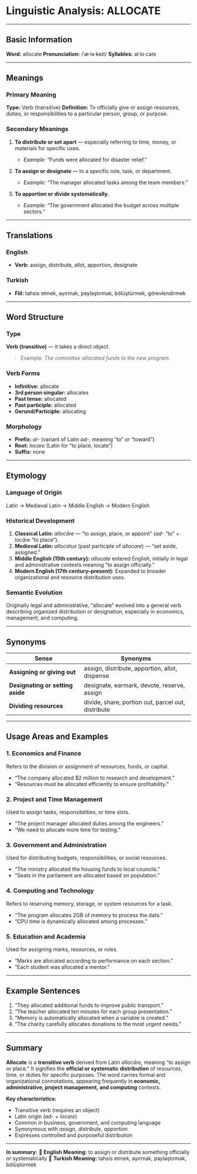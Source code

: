 # Linguistic Analysis: ALLOCATE

---

## Basic Information

**Word:** allocate
**Pronunciation:** /ˈæ·lə·keɪt/
**Syllables:** al·lo·cate

---

## Meanings

### Primary Meaning

**Type:** Verb (transitive)
**Definition:** To officially give or assign resources, duties, or responsibilities to a particular person, group, or purpose.

### Secondary Meanings

1. **To distribute or set apart** — especially referring to time, money, or materials for specific uses.

   - _Example:_ “Funds were allocated for disaster relief.”

2. **To assign or designate** — to a specific role, task, or department.

   - _Example:_ “The manager allocated tasks among the team members.”

3. **To apportion or divide systematically.**

   - _Example:_ “The government allocated the budget across multiple sectors.”

---

## Translations

### English

- **Verb:** assign, distribute, allot, apportion, designate

### Turkish

- **Fiil:** tahsis etmek, ayırmak, paylaştırmak, bölüştürmek, görevlendirmek

---

## Word Structure

### Type

**Verb (transitive)** — it takes a direct object.

> Example: _The committee allocated funds to the new program._

### Verb Forms

- **Infinitive:** allocate
- **3rd person singular:** allocates
- **Past tense:** allocated
- **Past participle:** allocated
- **Gerund/Participle:** allocating

### Morphology

- **Prefix:** _al-_ (variant of Latin _ad-_, meaning “to” or “toward”)
- **Root:** _locare_ (Latin for “to place, locate”)
- **Suffix:** none

---

## Etymology

### Language of Origin

Latin → Medieval Latin → Middle English → Modern English

### Historical Development

1. **Classical Latin:** _allocāre_ — “to assign, place, or appoint” (_ad-_ “to” + _locāre_ “to place”).
2. **Medieval Latin:** _allocatus_ (past participle of _allocare_) — “set aside, assigned.”
3. **Middle English (15th century):** _allocate_ entered English, initially in legal and administrative contexts meaning “to assign officially.”
4. **Modern English (17th century–present):** Expanded to broader organizational and resource distribution uses.

### Semantic Evolution

Originally legal and administrative, “allocate” evolved into a general verb describing organized distribution or designation, especially in economics, management, and computing.

---

## Synonyms

| Sense                            | Synonyms                                           |
| -------------------------------- | -------------------------------------------------- |
| **Assigning or giving out**      | assign, distribute, apportion, allot, dispense     |
| **Designating or setting aside** | designate, earmark, devote, reserve, assign        |
| **Dividing resources**           | divide, share, portion out, parcel out, distribute |

---

## Usage Areas and Examples

### 1. **Economics and Finance**

Refers to the division or assignment of resources, funds, or capital.

- “The company allocated $2 million to research and development.”
- “Resources must be allocated efficiently to ensure profitability.”

### 2. **Project and Time Management**

Used to assign tasks, responsibilities, or time slots.

- “The project manager allocated duties among the engineers.”
- “We need to allocate more time for testing.”

### 3. **Government and Administration**

Used for distributing budgets, responsibilities, or social resources.

- “The ministry allocated the housing funds to local councils.”
- “Seats in the parliament are allocated based on population.”

### 4. **Computing and Technology**

Refers to reserving memory, storage, or system resources for a task.

- “The program allocates 2GB of memory to process the data.”
- “CPU time is dynamically allocated among processes.”

### 5. **Education and Academia**

Used for assigning marks, resources, or roles.

- “Marks are allocated according to performance on each section.”
- “Each student was allocated a mentor.”

---

## Example Sentences

1. “They allocated additional funds to improve public transport.”
2. “The teacher allocated ten minutes for each group presentation.”
3. “Memory is automatically allocated when a variable is created.”
4. “The charity carefully allocates donations to the most urgent needs.”

---

## Summary

**Allocate** is a **transitive verb** derived from Latin _allocāre_, meaning “to assign or place.” It signifies the **official or systematic distribution** of resources, time, or duties for specific purposes. The word carries formal and organizational connotations, appearing frequently in **economic, administrative, project management, and computing** contexts.

**Key characteristics:**

- Transitive verb (requires an object)
- Latin origin (_ad- + locare_)
- Common in business, government, and computing language
- Synonymous with _assign_, _distribute_, _apportion_
- Expresses controlled and purposeful distribution

---

**In summary:**
🔹 **English Meaning:** to assign or distribute something officially or systematically
🔹 **Turkish Meaning:** tahsis etmek, ayırmak, paylaştırmak, bölüştürmek
